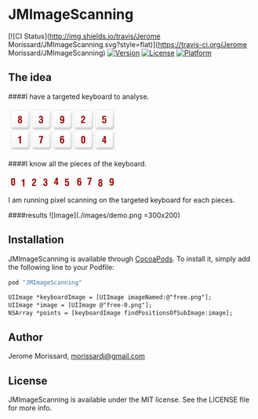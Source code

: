# JMImageScanning

[![CI Status](http://img.shields.io/travis/Jerome Morissard/JMImageScanning.svg?style=flat)](https://travis-ci.org/Jerome Morissard/JMImageScanning)
[![Version](https://img.shields.io/cocoapods/v/JMImageScanning.svg?style=flat)](http://cocoapods.org/pods/JMImageScanning)
[![License](https://img.shields.io/cocoapods/l/JMImageScanning.svg?style=flat)](http://cocoapods.org/pods/JMImageScanning)
[![Platform](https://img.shields.io/cocoapods/p/JMImageScanning.svg?style=flat)](http://cocoapods.org/pods/JMImageScanning)

## The idea

####I have a targeted keyboard to analyse. 

![Image](./images/free.png)

####I know all the pieces of the keyboard.

![Image](./images/free-0.png)
![Image](./images/free-1.png)
![Image](./images/free-2.png)
![Image](./images/free-3.png)
![Image](./images/free-4.png)
![Image](./images/free-5.png)
![Image](./images/free-6.png)
![Image](./images/free-7.png)
![Image](./images/free-8.png)
![Image](./images/free-9.png)

I am running pixel scanning on the targeted keyboard for each pieces.

####results 
![Image](./images/demo.png =300x200)


## Installation

JMImageScanning is available through [CocoaPods](http://cocoapods.org). To install
it, simply add the following line to your Podfile:

```ruby
pod "JMImageScanning"
```

```objc
UIImage *keyboardImage = [UIImage imageNamed:@"free.png"];
UIImage *image = [UIImage @"free-0.png"];
NSArray *points = [keyboardImage findPositionsOfSubImage:image];
```

## Author

Jerome Morissard, morissardj@gmail.com

## License

JMImageScanning is available under the MIT license. See the LICENSE file for more info.
